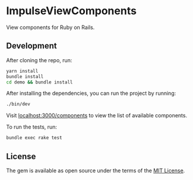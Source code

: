 # ImpulseViewComponents

View components for Ruby on Rails.

## Development

After cloning the repo, run:

```bash
yarn install
bundle install
cd demo && bundle install
```

After installing the dependencies, you can run the project by running:

```bash
./bin/dev
```

Visit [localhost:3000/components](localhost:3000/components) to view the list of available components.

To run the tests, run:

```bash
bundle exec rake test
```

## License

The gem is available as open source under the terms of the [MIT License](https://opensource.org/licenses/MIT).
